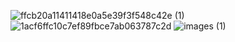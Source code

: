 ![ffcb20a11411418e0a5e39f3f548c42e (1)](https://github.com/user-attachments/assets/55eaf726-6a9e-4d54-83f9-961242fa2771)
![1acf6ffc10c7ef89fbce7ab063787c2d](https://github.com/user-attachments/assets/2f6bcd6f-ebf8-4b7b-bec7-6d52c2bc1e39)
![images (1)](https://github.com/user-attachments/assets/52ab7017-bdfb-4ceb-9691-d201a1fedfc3)
